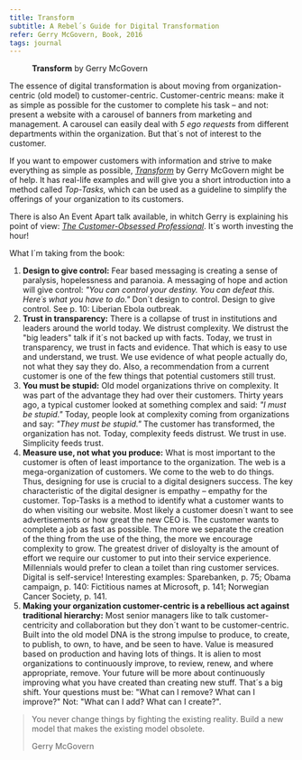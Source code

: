 ```yaml
---
title: Transform
subtitle: A Rebel´s Guide for Digital Transformation
refer: Gerry McGovern, Book, 2016
tags: journal
---
```

<figure class="bleed-right rg:split">
<img src="/img/journal/gerry-mcgovern-transform.jpg" alt="">
<figcaption><strong>Transform</strong> by Gerry McGovern</figcaption>
</figure>

The essence of digital transformation is about moving from organization-centric (old model) to customer-centric. Customer-centric means: make it as simple as possible for the customer to complete his task – and not: present a website with a carousel of banners from marketing and management. A carousel can easily deal with *5 ego requests* from different departments within the organization. But that´s not of interest to the customer.

If you want to empower customers with information and strive to make everything as simple as possible, *[Transform](https://gerrymcgovern.com/books/transform-a-rebels-guide-for-digital-transformation/)* by Gerry McGovern might be of help. It has real-life examples and will give you a short introduction into a method called *Top-Tasks,* which can be used as a guideline to simplify the offerings of your organization to its customers. 

There is also An Event Apart talk available, in whitch Gerry is explaining his point of view: *[The Customer-Obsessed Professional](https://vimeo.com/user31596242)*. It´s worth investing the hour!

What I´m taking from the book:

1. **Design to give control:** Fear based messaging is creating a sense of paralysis, hopelessness and paranoia. A messaging of hope and action will give control: *"You can control your destiny. You can defeat this. Here´s what you have to do."* Don´t design to control. Design to give control. See p. 10: Liberian Ebola outbreak.
2. **Trust in transparency:** There is a collapse of trust in institutions and leaders around the world today. We distrust complexity. We distrust the "big leaders" talk if it´s not backed up with facts. Today, we trust in transparency, we trust in facts and evidence. That which is easy to use and understand, we trust.  We use evidence of what people actually do, not what they say they do. Also, a recommendation from a current customer is one of the few things that potential customers still trust.
3. **You must be stupid:** Old model organizations thrive on complexity. It was part of the advantage they had over their customers. Thirty years ago, a typical customer looked at something complex and said: *"I must be stupid."* Today, people look at complexity coming from organizations and say: *"They must be stupid."* The customer has transformed, the organization has not. Today, complexity feeds distrust. We trust in use. Simplicity feeds trust.
5. **Measure use, not what you produce:** What is most important to the customer is often of least importance to the organization. The web is a mega-organization of customers. We come to the web to do things. Thus, designing for use is crucial to a digital designers success. The key characteristic of the digital designer is empathy – empathy for the customer. Top-Tasks is a method to identify what a customer wants to do when visiting our website. Most likely a customer doesn´t want to see advertisements or how great the new CEO is. The customer wants to complete a job as fast as possible. The more we separate the creation of the thing from the use of the thing, the more we encourage complexity to grow. The greatest driver of disloyalty is the amount of effort we require our customer to put into their service experience. Millennials would prefer to clean a toilet than ring customer services. Digital is self-service! Interesting examples: Sparebanken, p. 75; Obama campaign, p. 140: Fictitious names at Microsoft, p. 141; Norwegian Cancer Society, p. 141.
6. **Making your organization customer-centric is a rebellious act against traditional hierarchy:** Most senior managers like to talk customer-centricity and collaboration but they don´t want to be customer-centric. Built into the old model DNA is the strong impulse to produce, to create, to publish, to own, to have, and be seen to have. Value is measured based on production and having lots of things. It is alien to most organizations to continuously improve, to review, renew, and where appropriate, remove. Your future will be more about continuously improving what you have created than creating new stuff. That´s a big shift. Your questions must be: "What can I remove? What can I improve?" Not: "What can I add? What can I create?". 

<blockquote><p>You never change things by fighting the existing reality. Build a new model that makes the existing model obsolete.</p>
<footer>Gerry McGovern</footer>
</blockquote>

